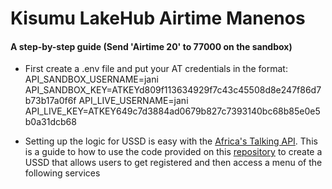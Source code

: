 # Kisumu LakeHub Airtime Manenos
#### A step-by-step guide (Send 'Airtime 20' to 77000 on the sandbox)

- First create a .env file and put your AT credentials in the format:
API_SANDBOX_USERNAME=jani
API_SANDBOX_KEY=ATKEYd809f113634929f7c43c45508d8e247f86d7b73b17a0f6f
API_LIVE_USERNAME=jani
API_LIVE_KEY=ATKEY649c7d3884ad0679b827c7393140bc68b85e0e5b0a31dcb68

- Setting up the logic for USSD is easy with the [Africa's Talking API](docs.africastalking.com/ussd). This is a guide to how to use the code provided on this [repository](https://github.com/JaniKibichi/microfinance-ussd-app) to create a USSD that allows users to get registered and then access a menu of the following services